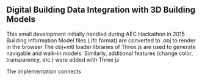 ## Digital Building Data Integration with 3D Building Models
This small development initially handled during AEC Hackathon in 2015
Building Information Model files (.ifc format) are converted to .obj to render in the browser
The obj+mtl loader libraries of Three.js are used to generate navigable and walk-in models.
Similarly, additional features (change color, transparency, etc.) were added with Three js

The implementation connects
